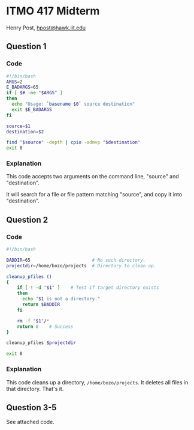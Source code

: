# ITMO 417 Midterm

Henry Post, <hpost@hawk.iit.edu>

## Question 1

### Code

```bash
#!/bin/bash
ARGS=2
E_BADARGS=65
if [ $# -ne "$ARGS" ]
then
  echo "Usage: `basename $0` source destination"
  exit $E_BADARGS 
fi

source=$1
destination=$2

find "$source" -depth | cpio -admvp "$destination"
exit 0
```

### Explanation

This code accepts two arguments on the command line, "source" and "destination".

It will search for a file or file pattern matching "source", and copy it into "destination".

## Question 2

### Code

```bash
#!/bin/bash

BADDIR=65                       # No such directory.
projectdir=/home/bozo/projects  # Directory to clean up.

cleanup_pfiles ()
{
    if [ ! -d "$1" ]    # Test if target directory exists
    then
      echo "$1 is not a directory."
      return $BADDIR
    fi

    rm -f "$1"/*
    return 0    # Success
}

cleanup_pfiles $projectdir

exit 0
```

### Explanation

This code cleans up a directory, `/home/bozo/projects`. It deletes all files in that directory. That's it.

## Question 3-5

See attached code.